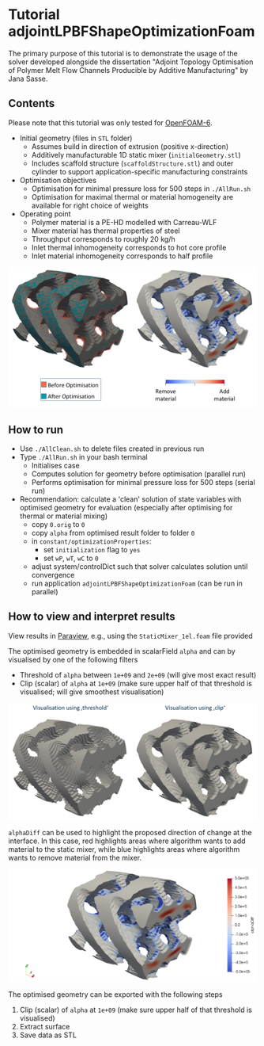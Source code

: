 # Tutorial adjointLPBFShapeOptimizationFoam

The primary purpose of this tutorial is to demonstrate the usage of the solver developed alongside the dissertation "Adjoint Topology Optimisation of Polymer Melt Flow Channels Producible by Additive Manufacturing" by Jana Sasse.

## Contents

Please note that this tutorial was only tested for [OpenFOAM-6](https://openfoam.org/release/6/).

+ Initial geometry (files in ``STL`` folder)
  + Assumes build in direction of extrusion (positive x-direction)
  + Additively manufacturable 1D static mixer (``initialGeometry.stl``)
  + Includes scaffold structure (``scaffoldStructure.stl``) and outer cylinder to support application-specific manufacturing constraints
+ Optimisation objectives
  + Optimisation for minimal pressure loss for 500 steps in ``./AllRun.sh``
  + Optimisation for maximal thermal or material homogeneity are available for right choice of weights
+ Operating point
  + Polymer material is a PE-HD modelled with Carreau-WLF
  + Mixer material has thermal properties of steel
  + Throughput corresponds to roughly 20 kg/h
  + Inlet thermal inhomogeneity corresponds to hot core profile
  + Inlet material inhomogeneity corresponds to half profile

![Optimisation for minimal pressure loss](/tutorials/incompressible/adjointLPBFShapeOptimizationFoam/StaticMixer_1el/optPtLoss.png)

## How to run

+ Use ``./AllClean.sh`` to delete files created in previous run
+ Type ``./AllRun.sh`` in your bash terminal
  + Initialises case
  + Computes solution for geometry before optimisation (parallel run)
  + Performs optimisation for minimal pressure loss for 500 steps (serial run)
+ Recommendation: calculate a 'clean' solution of state variables with optimised geometry for evaluation (especially after optimising for thermal or material mixing)
  + copy ``0.orig`` to ``0``
  + copy ``alpha`` from optimised result folder to folder ``0``
  + in ``constant/optimizationProperties``:
    + set ``initialization`` flag to ``yes``
    + set ``wP``, ``wT``, ``wC`` to ``0``
  + adjust system/controlDict such that solver calculates solution until convergence
  + run application ``adjointLPBFShapeOptimizationFoam`` (can be run in parallel)

## How to view and interpret results

View results in [Paraview](https://www.paraview.org/), e.g., using the ``StaticMixer_1el.foam`` file provided

The optimised geometry is embedded in scalarField ``alpha`` and can by visualised by one of the following filters
+ Threshold of ``alpha`` between ``1e+09`` and ``2e+09`` (will give most exact result)
+ Clip (scalar) of ``alpha`` at ``1e+09`` (make sure upper half of that threshold is visualised; will give smoothest visualisation)

![Recommended visualisation techniques](/tutorials/incompressible/adjointLPBFShapeOptimizationFoam/StaticMixer_1el/visualisationTechniques.png)

``alphaDiff`` can be used to highlight the proposed direction of change at the interface. In this case, red highlights areas where algorithm wants to add material to the static mixer, while blue highlights areas where algorithm wants to remove material from the mixer.

![Highlighting the proposed changes using alphaDiff](/tutorials/incompressible/adjointLPBFShapeOptimizationFoam/StaticMixer_1el/alphaDiff.png)

The optimised geometry can be exported with the following steps
1. Clip (scalar) of ``alpha`` at ``1e+09`` (make sure upper half of that threshold is visualised)
2. Extract surface
3. Save data as STL
